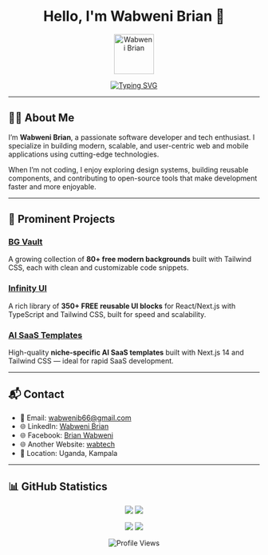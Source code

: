 <h1 align="center"><b>Hello, I'm Wabweni Brian</b> 🚀</h1>

<p align="center">
  <img src="https://avatars.githubusercontent.com/u/115115387?v=4" alt="Wabweni Brian" width="80" style="border-radius: "50%";>
</p>

<p align="center">
<a href="https://www.wabtech.tech">
  <img src="https://readme-typing-svg.demolab.com?font=Fira+Code&duration=3000&pause=500&color=00FF00&center=true&width=750&lines=Software+Developer+%26+Tech+Enthusiast;Crafting+Digital+Experiences;Explore+My+Projects+and+Code" alt="Typing SVG" />
</a>
</p>

---

## 👨‍💻 About Me

I’m **Wabweni Brian**, a passionate software developer and tech enthusiast. I specialize in building modern, scalable, and user-centric web and mobile applications using cutting-edge technologies.

When I’m not coding, I enjoy exploring design systems, building reusable components, and contributing to open-source tools that make development faster and more enjoyable.

---

## 🚀 Prominent Projects

### [BG Vault](https://bgvault.tech)  
A growing collection of **80+ free modern backgrounds** built with Tailwind CSS, each with clean and customizable code snippets.

### [Infinity UI](https://infinityui.wabtech.tech)  
A rich library of **350+ FREE reusable UI blocks** for React/Next.js with TypeScript and Tailwind CSS, built for speed and scalability.

### [AI SaaS Templates](https://ai.wabtech.tech)  
High-quality **niche-specific AI SaaS templates** built with Next.js 14 and Tailwind CSS — ideal for rapid SaaS development.


---

## 📬 Contact

- 📧 Email: [wabwenib66@gmail.com](mailto:wabwenib66@gmail.com)
- 🌐 LinkedIn: [Wabweni Brian](https://www.linkedin.com/in/wabweni-brian-631079247/)
- 🌐 Facebook: [Brian Wabweni](https://www.facebook.com/brian.wabweni)
- 🌐 Another Website: [wabtech](https://wabtech.tech)
- 🏡 Location: Uganda, Kampala

---

## 📊 GitHub Statistics

<p align="center">
  <img src="https://img.shields.io/github/followers/WabweniBrian?label=Followers&style=for-the-badge">
  <img src="https://img.shields.io/github/stars/WabweniBrian?label=Stars&style=for-the-badge">
</p>

<p align="center">
  <img src="https://github-readme-stats.vercel.app/api/top-langs?username=WabweniBrian&theme=gotham&count_private=true&show_icons=true&include_all_commits=true"/>
  <img src="https://github-readme-streak-stats.herokuapp.com/?user=WabweniBrian&layout=compact&theme=gotham"/>
</p>

<p align="center">
  <img src="https://komarev.com/ghpvc/?username=WabweniBrian&label=Profile%20views&color=0e75b6&style=flat" alt="Profile Views" />
</p>
